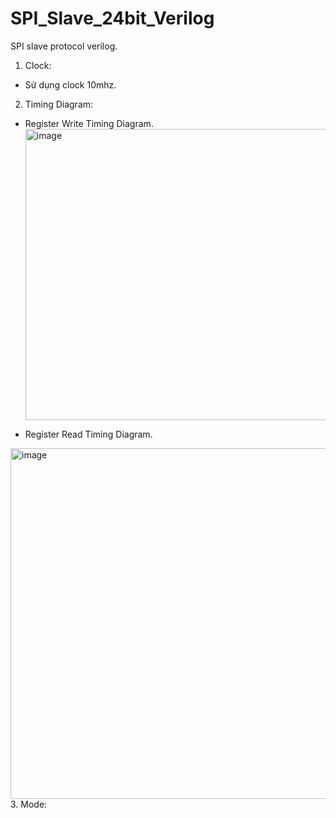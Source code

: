 # SPI_Slave_24bit_Verilog
SPI slave protocol verilog. 
1. Clock:
  - Sử dụng clock 10mhz.
2. Timing Diagram:
  - Register Write Timing Diagram.
    <img width="1425" height="466" alt="image" src="https://github.com/user-attachments/assets/2e4014f9-7d69-429a-add1-c733f6ffc1e7" />

  - Register Read Timing Diagram.
   <img width="1334" height="561" alt="image" src="https://github.com/user-attachments/assets/8f2022f4-2080-49de-ae90-6ea2913ed7d7" />
3. Mode:
